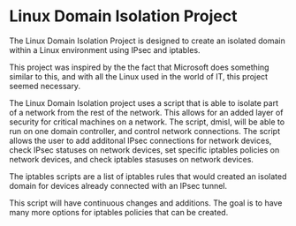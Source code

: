 # Linux Domain Isolation Project 
The Linux Domain Isolation Project is designed to create an isolated domain within a Linux environment using IPsec and iptables. 

This project was inspired by the the fact that Microsoft does something similar to this, and with all the Linux used in the world of IT, this project seemed necessary.

The Linux Domain Isolation project uses a script that is able to isolate part of a network from the rest of the network. This allows for an added layer of security for critical machines on a network. The script, dmisl, will be able to run on one domain controller, and control network connections. The script allows the user to add additonal IPsec connections for network devices, check IPsec statuses on network devices, set specific iptables policies on network devices, and check iptables stasuses on network devices. 

The iptables scripts are a list of iptables rules that would created an isolated domain for devices already connected with an IPsec tunnel. 

This script will have continuous changes and additions. The goal is to have many more options for iptables policies that can be created.
